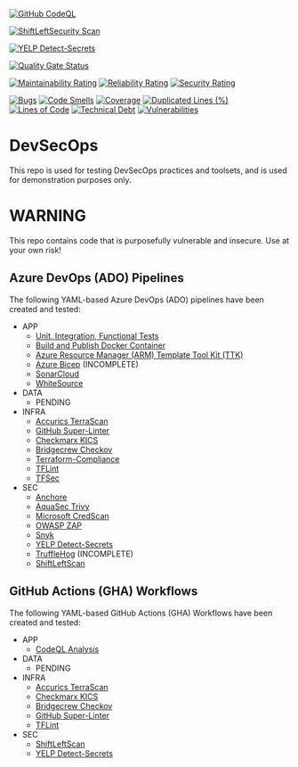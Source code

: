 [![GitHub CodeQL](https://github.com/AErmie/DevSecOps/actions/workflows/codeql-analysis-workflow.yml/badge.svg)](https://github.com/AErmie/DevSecOps/actions/workflows/codeql-analysis-workflow.yml)

[![ShiftLeftSecurity Scan](https://github.com/AErmie/DevSecOps/actions/workflows/shiftleftscan-workflow.yml/badge.svg)](https://github.com/AErmie/DevSecOps/actions/workflows/shiftleftscan-workflow.yml)

[![YELP Detect-Secrets](https://github.com/AErmie/DevSecOps/actions/workflows/yelp-detectsecret-workflow.yml/badge.svg?branch=main)](https://github.com/AErmie/DevSecOps/actions/workflows/yelp-detectsecret-workflow.yml)

[![Quality Gate Status](https://sonarcloud.io/api/project_badges/measure?project=randomprojectkey&metric=alert_status)](https://sonarcloud.io/dashboard?id=randomprojectkey)

[![Maintainability Rating](https://sonarcloud.io/api/project_badges/measure?project=randomprojectkey&metric=sqale_rating)](https://sonarcloud.io/dashboard?id=randomprojectkey)
[![Reliability Rating](https://sonarcloud.io/api/project_badges/measure?project=randomprojectkey&metric=reliability_rating)](https://sonarcloud.io/dashboard?id=randomprojectkey)
[![Security Rating](https://sonarcloud.io/api/project_badges/measure?project=randomprojectkey&metric=security_rating)](https://sonarcloud.io/dashboard?id=randomprojectkey)

[![Bugs](https://sonarcloud.io/api/project_badges/measure?project=randomprojectkey&metric=bugs)](https://sonarcloud.io/dashboard?id=randomprojectkey)
[![Code Smells](https://sonarcloud.io/api/project_badges/measure?project=randomprojectkey&metric=code_smells)](https://sonarcloud.io/dashboard?id=randomprojectkey)
[![Coverage](https://sonarcloud.io/api/project_badges/measure?project=randomprojectkey&metric=coverage)](https://sonarcloud.io/dashboard?id=randomprojectkey)
[![Duplicated Lines (%)](https://sonarcloud.io/api/project_badges/measure?project=randomprojectkey&metric=duplicated_lines_density)](https://sonarcloud.io/dashboard?id=randomprojectkey)
[![Lines of Code](https://sonarcloud.io/api/project_badges/measure?project=randomprojectkey&metric=ncloc)](https://sonarcloud.io/dashboard?id=randomprojectkey)
[![Technical Debt](https://sonarcloud.io/api/project_badges/measure?project=randomprojectkey&metric=sqale_index)](https://sonarcloud.io/dashboard?id=randomprojectkey)
[![Vulnerabilities](https://sonarcloud.io/api/project_badges/measure?project=randomprojectkey&metric=vulnerabilities)](https://sonarcloud.io/dashboard?id=randomprojectkey)

# DevSecOps

This repo is used for testing DevSecOps practices and toolsets, and is used for demonstration purposes only.

# WARNING

This repo contains code that is purposefully vulnerable and insecure. Use at your own risk!

## Azure DevOps (ADO) Pipelines

The following YAML-based Azure DevOps (ADO) pipelines have been created and tested:

- APP
  - [Unit, Integration, Functional Tests](https://github.com/AErmie/DevSecOps/blob/main/eShopOnWeb-CI.yml)
  - [Build and Publish Docker Container](https://github.com/AErmie/DevSecOps/blob/main/eShopOnWeb-Docker-CI.yml)
  - [Azure Resource Manager (ARM) Template Tool Kit (TTK)](https://github.com/AErmie/DevSecOps/blob/main/azure-pipelines/arm-ttk-pipeline.yml)
  - [Azure Bicep](https://github.com/AErmie/DevSecOps/blob/main/azure-pipelines/azure-bicep-pipeline.yml) (INCOMPLETE)
  - [SonarCloud](https://github.com/AErmie/DevSecOps/blob/main/azure-pipelines/sonar-cloud-pipeline.yml)
  - [WhiteSource](https://github.com/AErmie/DevSecOps/blob/main/azure-pipelines/whitesource-pipeline.yml)
- DATA
  - PENDING
- INFRA
  - [Accurics TerraScan](https://github.com/AErmie/DevSecOps/blob/main/azure-pipelines/terraform-terrascan-pipeline.yml)
  - [GitHub Super-Linter](https://github.com/AErmie/DevSecOps/blob/main/azure-pipelines/terraform-githublinter-pipeline.yml)
  - [Checkmarx KICS](https://github.com/AErmie/DevSecOps/blob/main/azure-pipelines/iac-kicks-pipeline.yml)
  - [Bridgecrew Checkov](https://github.com/AErmie/DevSecOps/blob/main/azure-pipelines/terraform-checkov-pipeline.yml)
  - [Terraform-Compliance](https://github.com/AErmie/DevSecOps/blob/main/azure-pipelines/terraform-tfcompliance-pipeline.yml)
  - [TFLint](https://github.com/AErmie/DevSecOps/blob/main/azure-pipelines/terraform-tflint.yml)
  - [TFSec](https://github.com/AErmie/DevSecOps/blob/main/azure-pipelines/terraform-tfsec-pipeline.yml)
- SEC
  - [Anchore](https://github.com/AErmie/DevSecOps/blob/main/azure-pipelines/anchore-pipeline.yml)
  - [AquaSec Trivy](https://github.com/AErmie/DevSecOps/blob/main/azure-pipelines/sec-trivy-pipeline.yml)
  - [Microsoft CredScan](https://github.com/AErmie/DevSecOps/blob/main/azure-pipelines/msft-credscan-pipeline.yml)
  - [OWASP ZAP](https://github.com/AErmie/DevSecOps/blob/main/azure-pipelines/sec-owasp-pipeline.yml)
  - [Snyk](https://github.com/AErmie/DevSecOps/blob/main/azure-pipelines/snyk-securityScan-pipeline.yml)
  - [YELP Detect-Secrets](https://github.com/AErmie/DevSecOps/blob/main/azure-pipelines/sec-secretscan-yelpdetectsecrets.yml)
  - [TruffleHog](https://github.com/AErmie/DevSecOps/blob/main/azure-pipelines/truffleHog-secretScan-pipeline.yml) (INCOMPLETE)
  - [ShiftLeftScan](https://github.com/AErmie/DevSecOps/blob/main/azure-pipelines/sec-shiftleftscan-pipeline.yml)

## GitHub Actions (GHA) Workflows

The following YAML-based GitHub Actions (GHA) Workflows have been created and tested:

- APP
  - [CodeQL Analysis](https://github.com/AErmie/DevSecOps/blob/main/.github/workflows/codeql-analysis.yml)
- DATA
  - PENDING
- INFRA
  - [Accurics TerraScan](https://github.com/AErmie/DevSecOps/blob/main/.github/workflows/accurics-terrascan-workflow.yml)
  - [Checkmarx KICS](https://github.com/AErmie/DevSecOps/blob/main/.github/workflows/iac-kicks.yml)
  - [Bridgecrew Checkov](https://github.com/AErmie/DevSecOps/blob/main/.github/workflows/bridgecrew-checkov-workflow.yml)
  - [GitHub Super-Linter](https://github.com/AErmie/DevSecOps/blob/main/.github/workflows/github-superlinter.yml)
  - [TFLint](.github/workflows/terraform-tflint-workflow.yml)
- SEC
  - [ShiftLeftScan](https://github.com/AErmie/DevSecOps/blob/main/.github/workflows/shiftleftscan.yml)
  - [YELP Detect-Secrets](https://github.com/AErmie/DevSecOps/blob/main/.github/workflows/yelp-secret-scan.yml)

